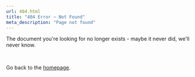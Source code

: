 ```yaml
---
url: 404.html
title: "404 Error ~ Not Found"
meta_description: "Page not found"
---
```


The document you're looking for no longer exists - maybe it never did, we'll never know.

<br/>

Go back to the [homepage](/).